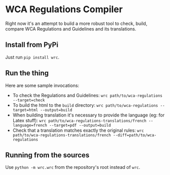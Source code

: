 
# WCA Regulations Compiler

Right now it's an attempt to build a more robust tool to check, build, compare WCA Regulations and Guidelines and its translations.

## Install from PyPi

Just run `pip install wrc`.

## Run the thing

Here are some sample invocations:

- To check the Regulations and Guidelines:
`wrc path/to/wca-regulations --target=check`
- To build the html to the `build` directory:
`wrc path/to/wca-regulations --target=html --output=build`
- When building translation it's necessary to provide the language (eg: for Latex stuff):
`wrc path/to/wca-regulations-translations/french --language=french --target=pdf --output=build`
- Check that a translation matches exactly the original rules:
`wrc path/to/wca-regulations-translations/french --diff=path/to/wca-regulations`


## Running from the sources

Use `python -m wrc.wrc` from the repository's root instead of `wrc`.
